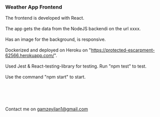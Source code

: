 ### <b>Weather App Frontend </b><br>

The frontend is developed with React. <br><br> 
The app gets the data from the NodeJS backendi on the url xxxx. <br><br>
Has an image for the background, is responsive. <br><br>
Dockerized and deployed on Heroku on "https://protected-escarpment-62566.herokuapp.com/". <br><br>
Used Jest & React-testing-library for testing. Run "npm test" to test. <br><br>
Use the command "npm start" to start. <br><br><br><br><br><br>
Contact me on gamzeyilan1@gmail.com